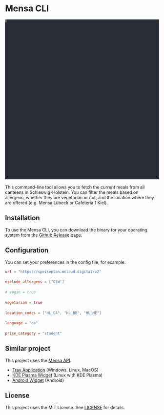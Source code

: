 # Mensa CLI

<p align="center">
  <img width="600" src="./demo.svg">
</p>

This command-line tool allows you to fetch the current meals from all canteens in Schleswig-Holstein. You can filter the meals based on allergens, whether they are vegetarian or not, and the location where they are offered (e.g. Mensa Lübeck or Cafeteria 1 Kiel).
## Installation

To use the Mensa CLI, you can download the binary for your operating system from the [Github Release](https://github.com/Draculente/speiseplan-cli/releases) page.


## Configuration

You can set your preferences in the config file, for example:

```toml
url = "https://speiseplan.mcloud.digital/v2"

exclude_allergens = ["GlW"]

# vegan = true

vegetarian = true

location_codes = ["HL_CA", "HL_BB", "HL_ME"]

language = "de"

price_category = "student"
```


## Similar project

This project uses the [Mensa API](https://github.com/Draculente/mensa-api).

- [Tray Application](https://github.com/Importantus/speiseplan-tray/) (Windows, Linux, MacOS)
- [KDE Plasma Widget](https://github.com/lomenzel/mensa) (Linux with KDE Plasma)
- [Android Widget](https://github.com/hoppjan/LuebeckMensaWidget) (Android)


## License

This project uses the MIT License. See [LICENSE](./LICENSE) for details.
